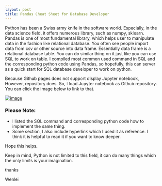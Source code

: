 ```yaml
---
layout: post
title: Pandas Cheat Sheet for Database Developer
---
```

  
Python has been a Swiss army knife in the software world. Especially, in the data science field, it offers numerous library, such as numpy, sklearn.  Pandas is one of most fundamental library, which helps user to manipulate data in the fashion like relational database. You often see people import data from csv or other source into data frame.  Essentially data frame is a relational database table. You can do similar thing on it just like you can use SQL to work on table. I compiled most common used command in SQL and the corresponding python code using Pandas, so hopefully, this can server as a quick start for SQL database developer to work on python.   
  
Because Github pages does not support display Jupyter notebook, However, repository does. So, I load Jupyter notebook as Github repository.  You can click the image below to link to that.     

[![image](https://wenleicao.github.io/images/blog38/join.PNG)](https://github.com/wenleicao/python_pandas_for_database_developer/blob/master/Python_pandas.ipynb)  

### Please Note:
* I listed the SQL command and corresponding python code how to implement the same thing.   
* Some section, I also include hyperlink which I used it as reference. I think it is helpful to read it if you want to know deeper.   

Hope this helps.  

Keep in mind, Python is not limited to this field, it can do many things which the only limits is your imagination. 

thanks  

Wenlei



